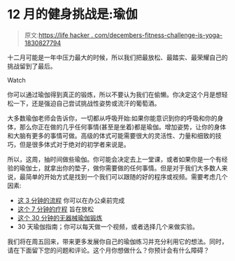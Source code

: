 # 12 月的健身挑战是:瑜伽

> 原文:[https://life hacker . com/decembers-fitness-challenge-is-yoga-1830827794](https://lifehacker.com/decembers-fitness-challenge-is-yoga-1830827794)

十二月可能是一年中压力最大的时候，所以我们把最放松、最踏实、最荣耀自己的挑战留到了最后。

Watch

你可以通过瑜伽得到真正的锻炼，所以不要认为我们在偷懒。你决定这个月是想轻松一下，还是强迫自己尝试挑战性姿势或流汗的葡萄酒。

大多数瑜伽老师会告诉你，一切都从呼吸开始:如果你能意识到你的呼吸和你的身体，那么你正在做的几乎任何事情(甚至是坐着)都是瑜伽。增加姿势，让你的身体和大脑有更多的事情可做。高级的体式可能需要很大的灵活性、力量和细致的技巧，但是很多体式对于绝对的初学者来说是。

所以，这周，抽时间做些瑜伽。你可能会决定去上一堂课，或者如果你是一个有经验的瑜伽士，就拿出你的垫子，做你需要做的任何事情。但是对于我们大多数人来说，最简单的开始方式是找到一个我们可以跟随的好的程序或视频。需要考虑几个因素:

*   [这 3 分钟的流程](https://vitals.lifehacker.com/a-three-minute-yoga-exercise-routine-you-can-do-while-s-1784948170) 你可以在办公桌前完成
*   [这个 7 分钟的疗程](https://lifehacker.com/this-is-a-7-minute-yoga-routine-that-will-actually-rela-1793244072) 旨在放松
*   [这个 30 分钟的无器械瑜伽锻炼](https://lifehacker.com/a-30-minute-yoga-routine-you-can-do-anywhere-with-no-s-1788472535)
*   30 天瑜伽指南；你可以每天做一个视频，或者选择几个来做实验。

我们将在周五回来，带来更多发展你自己的瑜伽练习并充分利用它的想法。同时，请在下面留下您的问题和评论。这个月你想做什么？你预计会有什么障碍？